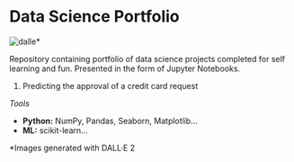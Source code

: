 # Data Science Portfolio

![dalle](https://user-images.githubusercontent.com/42062939/220734924-c6a54037-a13c-4053-acb1-7edf1c9b3527.jpg)*

Repository containing portfolio of data science projects completed for self learning and fun. Presented in the form of Jupyter Notebooks.
 
 1. Predicting the approval of a credit card request
 

*Tools*

* **Python:** NumPy, Pandas, Seaborn, Matplotlib...
* **ML:** scikit-learn...

*Images generated with DALL·E 2 
